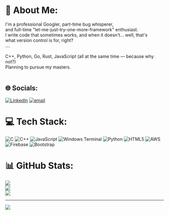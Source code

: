 # 💫 About Me:
I'm a professional Googler, part-time bug whisperer, <br>and full-time "let-me-just-try-one-more-framework" enthusiast. <br>I write code that sometimes works, and when it doesn't... well, that's <br>what version control is for, right?<br>....<br><br>C++, Python, Go, Rust, JavaScript (all at the same time — because why not?)<br>Planning to pursue my masters.<br><br>


## 🌐 Socials:
[![LinkedIn](https://img.shields.io/badge/LinkedIn-%230077B5.svg?logo=linkedin&logoColor=white)](https://linkedin.com/in/https://www.linkedin.com/in/anik-sutradhar/) [![email](https://img.shields.io/badge/Email-D14836?logo=gmail&logoColor=white)](mailto:aniksutradhar1official@gmail.com) 

# 💻 Tech Stack:
![C](https://img.shields.io/badge/c-%2300599C.svg?style=for-the-badge&logo=c&logoColor=white) ![C++](https://img.shields.io/badge/c++-%2300599C.svg?style=for-the-badge&logo=c%2B%2B&logoColor=white) ![JavaScript](https://img.shields.io/badge/javascript-%23323330.svg?style=for-the-badge&logo=javascript&logoColor=%23F7DF1E) ![Windows Terminal](https://img.shields.io/badge/Windows%20Terminal-%234D4D4D.svg?style=for-the-badge&logo=windows-terminal&logoColor=white) ![Python](https://img.shields.io/badge/python-3670A0?style=for-the-badge&logo=python&logoColor=ffdd54) ![HTML5](https://img.shields.io/badge/html5-%23E34F26.svg?style=for-the-badge&logo=html5&logoColor=white) ![AWS](https://img.shields.io/badge/AWS-%23FF9900.svg?style=for-the-badge&logo=amazon-aws&logoColor=white) ![Firebase](https://img.shields.io/badge/firebase-%23039BE5.svg?style=for-the-badge&logo=firebase) ![Bootstrap](https://img.shields.io/badge/bootstrap-%238511FA.svg?style=for-the-badge&logo=bootstrap&logoColor=white)
# 📊 GitHub Stats:
![](https://github-readme-stats.vercel.app/api?username=aniksutradhardev402&theme=merko&hide_border=false&include_all_commits=false&count_private=true)<br/>
![](https://nirzak-streak-stats.vercel.app/?user=aniksutradhardev402&theme=merko&hide_border=false)<br/>
![](https://github-readme-stats.vercel.app/api/top-langs/?username=aniksutradhardev402&theme=merko&hide_border=false&include_all_commits=false&count_private=true&layout=compact)

---
[![](https://visitcount.itsvg.in/api?id=aniksutradhardev402&icon=0&color=3)](https://visitcount.itsvg.in)
